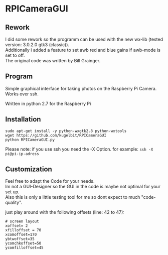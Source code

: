 RPICameraGUI
============

## Rework

I did some rework so the programm can be used with  the new wx-lib (tested version: 3.0.2.0 gtk3 (classic)).  
Additionally i added a feature to set awb red and blue gains if awb-mode is set to off.  
The original code was written by Bill Grainger.  

## Program
Simple graphical interface for taking photos on the Raspberry Pi Camera.  
Works over ssh.  

Written in python 2.7 for the Raspberry Pi

## Installation

```
sudo apt-get install -y python-wxgtk2.8 python-wxtools 
wget https://github.com/kugelbit/RPICameraGUI  
python RPICameraGUI.py  
```

Please note: if you use ssh you need the -X Option.
for example:
`ssh -X pi@pi-ip-adress`

## Customization
Feel free to adapt the Code for your needs.  
Im not a GUI-Designer so the GUI in the code is maybe not optimal for your set up.  
Also this is only a little testing tool for me so dont expect to much "code-quality".  

just play around with the following offsets (line: 42 to 47): 
```
# screen layout  
xoffset= 2  
xfilloffset = 70  
xcomoffset=170  
ybtwoffset=35  
ycomchkoffset=50  
ycomfilloffset=45  
```



